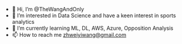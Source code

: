 - 👋 Hi, I’m @TheWangAndOnly
- 👀 I’m interested in Data Science and have a keen interest in sports analytics
- 🌱 I’m currently learning ML, DL, AWS, Azure, Opposition Analysis
- 📫 How to reach me zhweiyiwang@gmail.com

